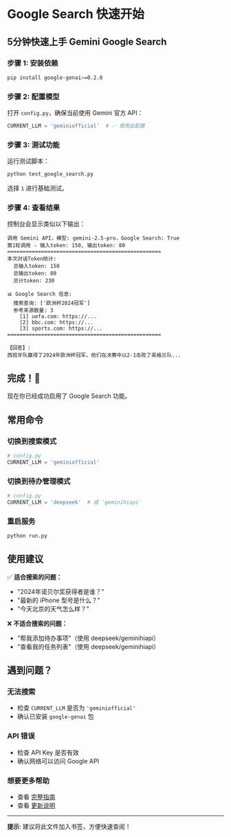 # Google Search 快速开始

## 5分钟快速上手 Gemini Google Search

### 步骤 1: 安装依赖

```bash
pip install google-genai>=0.2.0
```

### 步骤 2: 配置模型

打开 `config.py`，确保当前使用 Gemini 官方 API：

```python
CURRENT_LLM = 'geminiofficial'  # ✅ 使用此配置
```

### 步骤 3: 测试功能

运行测试脚本：

```bash
python test_google_search.py
```

选择 `1` 进行基础测试。

### 步骤 4: 查看结果

控制台会显示类似以下输出：

```
调用 Gemini API，模型: gemini-2.5-pro，Google Search: True
第1轮调用 - 输入token: 150, 输出token: 80
==================================================
本次对话Token统计:
  总输入token: 150
  总输出token: 80
  总计token: 230

📊 Google Search 信息:
  搜索查询: ['欧洲杯2024冠军']
  参考来源数量: 3
    [1] uefa.com: https://...
    [2] bbc.com: https://...
    [3] sports.com: https://...
==================================================

【回答】:
西班牙队赢得了2024年欧洲杯冠军，他们在决赛中以2-1击败了英格兰队...
```

## 完成！🎉

现在你已经成功启用了 Google Search 功能。

## 常用命令

### 切换到搜索模式
```python
# config.py
CURRENT_LLM = 'geminiofficial'
```

### 切换到待办管理模式
```python
# config.py
CURRENT_LLM = 'deepseek'  # 或 'geminihiapi'
```

### 重启服务
```bash
python run.py
```

## 使用建议

✅ **适合搜索的问题：**
- "2024年诺贝尔奖获得者是谁？"
- "最新的 iPhone 型号是什么？"
- "今天北京的天气怎么样？"

❌ **不适合搜索的问题：**
- "帮我添加待办事项"（使用 deepseek/geminihiapi）
- "查看我的任务列表"（使用 deepseek/geminihiapi）

## 遇到问题？

### 无法搜索
- 检查 `CURRENT_LLM` 是否为 `'geminiofficial'`
- 确认已安装 `google-genai` 包

### API 错误
- 检查 API Key 是否有效
- 确认网络可以访问 Google API

### 想要更多帮助
- 查看 [完整指南](GOOGLE_SEARCH_GUIDE.md)
- 查看 [更新说明](GOOGLE_SEARCH_UPDATE.md)

---

**提示**: 建议将此文件加入书签，方便快速查阅！

